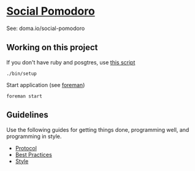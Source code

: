 [Social Pomodoro](doma.io/social-pomodoro)
===============

See: doma.io/social-pomodoro

Working on this project
-----------------------

If you don't have ruby and posgtres, use [this script](https://github.com/thoughtbot/laptop)

    ./bin/setup

Start application (see [foreman](https://github.com/ddollar/foreman))

    foreman start

Guidelines
----------

Use the following guides for getting things done, programming well, and
programming in style.

* [Protocol](http://github.com/thoughtbot/guides/blob/master/protocol)
* [Best Practices](http://github.com/thoughtbot/guides/blob/master/best-practices)
* [Style](http://github.com/thoughtbot/guides/blob/master/style)
